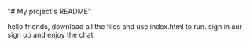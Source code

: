 "# My project's README" 


hello friends, download all the files and use index.html to run. sign in aur sign up and enjoy the chat

